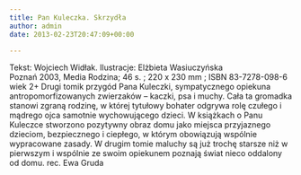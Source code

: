 ```yaml
---
title: Pan Kuleczka. Skrzydła
author: admin
date: 2013-02-23T20:47:09+00:00

---
```


  Tekst: Wojciech Widłak. Ilustracje: Elżbieta Wasiuczyńska<br /> Poznań 2003, Media Rodzina; 46 s. ; 220 x 230 mm ; ISBN 83-7278-098-6<br /> wiek 2+
Drugi tomik przygód Pana Kuleczki, sympatycznego opiekuna antropomorfizowanych zwierzaków – kaczki, psa i muchy. Cała ta gromadka stanowi zgraną rodzinę, w której tytułowy bohater odgrywa rolę czułego i mądrego ojca samotnie wychowującego dzieci. W książkach o Panu Kuleczce stworzono pozytywny obraz domu jako miejsca przyjaznego dzieciom, bezpiecznego i ciepłego, w którym obowiązują wspólnie wypracowane zasady. W drugim tomie maluchy są już trochę starsze niż w pierwszym i wspólnie ze swoim opiekunem poznają świat nieco oddalony od domu.
rec. Ewa Gruda
